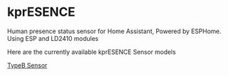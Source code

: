 # kprESENCE
Human presence status sensor for Home Assistant, Powered by ESPHome. Using ESP and LD2410 modules

Here are the currently available kprESENCE Sensor models

[TypeB Sensor](https://github.com/kpr-iot/kprESENCE/tree/main/TypeB)
